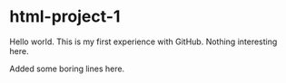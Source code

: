# html-project-1

Hello world. This is my first experience with GitHub. Nothing interesting here.


Added some boring lines here.